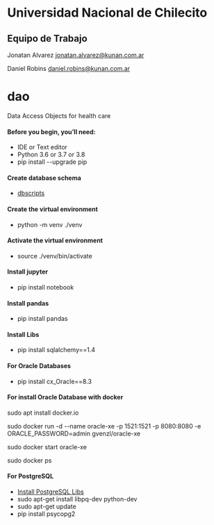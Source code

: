 # Universidad Nacional de Chilecito

## Equipo de Trabajo
Jonatan Alvarez jonatan.alvarez@kunan.com.ar

Daniel Robins daniel.robins@kunan.com.ar

# dao
Data Access Objects for health care

#### Before you begin, you’ll need:
* IDE or Text editor 
* Python 3.6 or 3.7 or 3.8
* pip install --upgrade pip

#### Create database schema
* [dbscripts](dbscripts.sql)

#### Create the virtual environment
* python -m venv ./venv

#### Activate the virtual environment
* source ./venv/bin/activate

#### Install jupyter
* pip install notebook 

#### Install pandas
* pip install pandas

#### Install Libs
* pip install sqlalchemy==1.4

#### For Oracle Databases
* pip install cx_Oracle==8.3

#### For install Oracle Database with docker

sudo apt install docker.io

sudo docker run -d --name oracle-xe -p 1521:1521 -p 8080:8080 -e ORACLE_PASSWORD=admin gvenzl/oracle-xe

sudo docker start oracle-xe

sudo docker ps

#### For PostgreSQL
* [Install PostgreSQL Libs](https://springmerchant.com/bigcommerce/psycopg2-virtualenv-install-pg_config-executable-not-found/)
* sudo apt-get install libpq-dev python-dev
* sudo apt-get update
* pip install psycopg2
